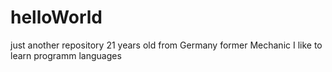 # helloWorld
just another repository
21 years old from Germany
former Mechanic
I like to learn programm languages
